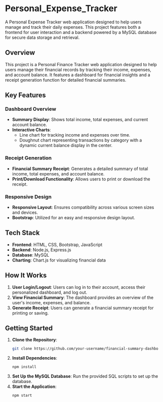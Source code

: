 # Personal_Expense_Tracker
A Personal Expense Tracker web application designed to help users manage and track their daily expenses. This project features both a frontend for user interaction and a backend powered by a MySQL database for secure data storage and retrieval.

## Overview

This project is a Personal Finance Tracker web application designed to help users manage their financial records by tracking their income, expenses, and account balance. It features a dashboard for financial insights and a receipt generation function for detailed financial summaries.

## Key Features

### Dashboard Overview
- **Summary Display**: Shows total income, total expenses, and current account balance.
- **Interactive Charts**: 
  - Line chart for tracking income and expenses over time.
  - Doughnut chart representing transactions by category with a dynamic current balance display in the center.
  
### Receipt Generation
- **Financial Summary Receipt**: Generates a detailed summary of total income, total expenses, and account balance.
- **Print/Download Functionality**: Allows users to print or download the receipt.

### Responsive Design
- **Responsive Layout**: Ensures compatibility across various screen sizes and devices.
- **Bootstrap**: Utilized for an easy and responsive design layout.

## Tech Stack
- **Frontend**: HTML, CSS, Bootstrap, JavaScript
- **Backend**: Node.js, Express.js
- **Database**: MySQL
- **Charting**: Chart.js for visualizing financial data

## How It Works
1. **User Login/Logout**: Users can log in to their account, access their personalized dashboard, and log out.
2. **View Financial Summary**: The dashboard provides an overview of the user's income, expenses, and balance.
3. **Generate Receipt**: Users can generate a financial summary receipt for printing or saving.

## Getting Started
1. **Clone the Repository**:
    ```bash
    git clone https://github.com/your-username/financial-summary-dashboard.git
    ```
2. **Install Dependencies**:
    ```bash
    npm install
    ```
3. **Set Up the MySQL Database**: Run the provided SQL scripts to set up the database.
4. **Start the Application**:
    ```bash
    npm start
    ```
